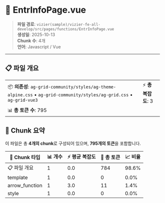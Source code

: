# 📄 EntrInfoPage.vue

> **파일 경로**: `vizier(sample)/vizier-fe-all-develop/src/pages/functions/EntrInfoPage.vue`  
> **생성일**: 2025-10-13  
> **Chunk 수**: 4개  
> **언어**: Javascript / Vue
---





## 📋 파일 개요

| | |
|--|--|
| 📦 **의존성**: `ag-grid-community/styles/ag-theme-alpine.css` • `ag-grid-community/styles/ag-grid.css` • `ag-grid-vue3` | ⚡ **총 복잡도**: 3 |
| 📊 **총 토큰 수**: 795 |  |






## 🧩 Chunk 요약

이 파일은 총 **4개의 chunk**로 구성되어 있으며, **795개의 토큰**을 포함합니다.

| 🧩 Chunk 타입 | 📊 개수 | ⚡ 평균 복잡도 | 📝 총 토큰 | 📈 비율 |
|---------------|--------|-------------|----------|--------|
| 📋 파일 개요 | 1 | 0.0 | 784 | 98.6% |
| template | 1 | 0.0 | 0 | 0.0% |
| arrow_function | 1 | 3.0 | 11 | 1.4% |
| style | 1 | 0.0 | 0 | 0.0% |

